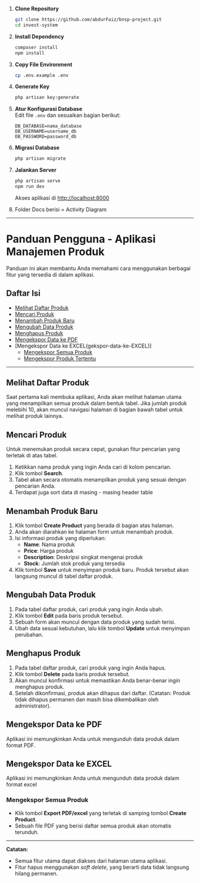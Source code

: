 
1. **Clone Repository**

    ```bash
    git clone https://github.com/abdurFaiz/bnsp-project.git
    cd invest-system
    ```

2. **Install Dependency**

    ```bash
    composer install
    npm install
    ```

3. **Copy File Environment**

    ```bash
    cp .env.example .env
    ```

4. **Generate Key**

    ```bash
    php artisan key:generate
    ```

5. **Atur Konfigurasi Database**  
   Edit file `.env` dan sesuaikan bagian berikut:

    ```
    DB_DATABASE=nama_database
    DB_USERNAME=username_db
    DB_PASSWORD=password_db
    ```

6. **Migrasi Database**

    ```bash
    php artisan migrate
    ```

7. **Jalankan Server**
    ```bash
    php artisan serve
    npm run dev
    ```
    Akses aplikasi di [http://localhost:8000](http://localhost:8000)

8. Folder Docs berisi = Activity Diagram
---

# Panduan Pengguna - Aplikasi Manajemen Produk

Panduan ini akan membantu Anda memahami cara menggunakan berbagai fitur yang tersedia di dalam aplikasi.

## Daftar Isi
- [Melihat Daftar Produk](#melihat-daftar-produk)
- [Mencari Produk](#mencari-produk)
- [Menambah Produk Baru](#menambah-produk-baru)
- [Mengubah Data Produk](#mengubah-data-produk)
- [Menghapus Produk](#menghapus-produk)
- [Mengekspor Data ke PDF](#mengekspor-data-ke-pdf)
- [Mengekspor Data ke EXCEL(gekspor-data-ke-EXCEL)]
  - [Mengekspor Semua Produk](#mengekspor-semua-produk)
  - [Mengekspor Produk Tertentu](#mengekspor-produk-tertentu)

---

## Melihat Daftar Produk
Saat pertama kali membuka aplikasi, Anda akan melihat halaman utama yang menampilkan semua produk dalam bentuk tabel. Jika jumlah produk melebihi 10, akan muncul navigasi halaman di bagian bawah tabel untuk melihat produk lainnya.

## Mencari Produk
Untuk menemukan produk secara cepat, gunakan fitur pencarian yang terletak di atas tabel.
1. Ketikkan nama produk yang ingin Anda cari di kolom pencarian.
2. Klik tombol **Search**.
3. Tabel akan secara otomatis menampilkan produk yang sesuai dengan pencarian Anda.
4. Terdapat juga sort data di masing - masing header table

## Menambah Produk Baru
1. Klik tombol **Create Product** yang berada di bagian atas halaman.
2. Anda akan diarahkan ke halaman form untuk menambah produk.
3. Isi informasi produk yang diperlukan:
    - **Name**: Nama produk
    - **Price**: Harga produk
    - **Description**: Deskripsi singkat mengenai produk
    - **Stock**: Jumlah stok produk yang tersedia
4. Klik tombol **Save** untuk menyimpan produk baru. Produk tersebut akan langsung muncul di tabel daftar produk.

## Mengubah Data Produk
1. Pada tabel daftar produk, cari produk yang ingin Anda ubah.
2. Klik tombol **Edit** pada baris produk tersebut.
3. Sebuah form akan muncul dengan data produk yang sudah terisi.
4. Ubah data sesuai kebutuhan, lalu klik tombol **Update** untuk menyimpan perubahan.

## Menghapus Produk
1. Pada tabel daftar produk, cari produk yang ingin Anda hapus.
2. Klik tombol **Delete** pada baris produk tersebut.
3. Akan muncul konfirmasi untuk memastikan Anda benar-benar ingin menghapus produk.
4. Setelah dikonfirmasi, produk akan dihapus dari daftar. (Catatan: Produk tidak dihapus permanen dan masih bisa dikembalikan oleh administrator).

## Mengekspor Data ke PDF
Aplikasi ini memungkinkan Anda untuk mengunduh data produk dalam format PDF.

## Mengekspor Data ke EXCEL
Aplikasi ini memungkinkan Anda untuk mengunduh data produk dalam format excel

### Mengekspor Semua Produk
- Klik tombol **Export PDF/excel** yang terletak di samping tombol **Create Product**.
- Sebuah file PDF yang berisi daftar semua produk akan otomatis terunduh.

---

**Catatan:**
-   Semua fitur utama dapat diakses dari halaman utama aplikasi.
-   Fitur hapus menggunakan *soft delete*, yang berarti data tidak langsung hilang permanen.